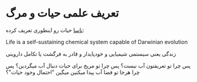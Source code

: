 ﻿<h1>تعریف علمی حیات و مرگ</h1>

<p>
    <a href="https://astrobiology.nasa.gov/research/life-detection/about/" target="_blank">ناسا</a> حیات رو اینطوری تعریف کرده:
</p>
<p>
    Life is a self-sustaining chemical system capable of Darwinian evolution
</p>
<p>
    زندگی یعنی سیستمی شیمیایی و خودپایدار و قادر به فرگشت یا تکامل داروینی
</p>

<p>
    پس چرا تو تعریفتون آب نیست؟ پس چرا تو مریخ برای حیات دنبال آب میگردین؟ پس چرا هرجا تو فضا آب پیدا میکنین میگین "احتمال وجود حیات"؟
</p>